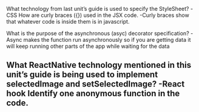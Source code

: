 What technology from last unit’s guide is used to specify the StyleSheet?
-CSS
How are curly braces ({}) used in the JSX code.
-Curly braces show that whatever code is inside them is in javascript.

What is the purpose of the asynchronous (asyc) decorator specification?
-Async makes the function run asynchronously so if you are getting data it will keep running other parts of the app while waiting for the data

What ReactNative technology mentioned in this unit’s guide is being used to implement selectedImage and setSelectedImage?
-React hook
Identify one anonymous function in the code.
-